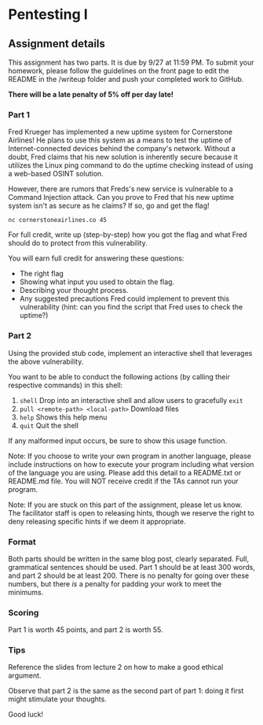 Pentesting I
======

## Assignment details

This assignment has two parts. It is due by 9/27 at 11:59 PM.
To submit your homework, please follow the guidelines on the front page to edit the README in the /writeup folder and push your completed work to GitHub.


**There will be a late penalty of 5% off per day late!**

### Part 1

Fred Krueger has implemented a new uptime system for Cornerstone Airlines! He plans to use this system as a means to test the uptime of Internet-connected devices behind the company's network. Without a doubt, Fred claims that his new solution is inherently secure because it utilizes the Linux ping command to do the uptime checking instead of using a web-based OSINT solution.

However, there are rumors that Freds's new service is vulnerable to a Command Injection attack. Can you prove to Fred that his new uptime system isn't as secure as he claims? If so, go and get the flag!

`nc cornerstoneairlines.co 45`

For full credit, write up (step-by-step) how you got the flag and what Fred should do to protect from this vulnerability.

You will earn full credit for answering these questions:

* The right flag
* Showing what input you used to obtain the flag.
* Describing your thought process.
* Any suggested precautions Fred could implement to prevent this vulnerability (hint: can you find the script that Fred uses to check the uptime?)

### Part 2

Using the provided stub code, implement an interactive shell that leverages the above vulnerability.

You want to be able to conduct the following actions (by calling their respective commands) in this shell:

1) `shell`                               Drop into an interactive shell and allow users to gracefully `exit`
2) `pull <remote-path> <local-path>`     Download files
3) `help`                                Shows this help menu
4) `quit`                                Quit the shell

If any malformed input occurs, be sure to show this usage function.

Note: If you choose to write your own program in another language, please include instructions on how to execute your program including what version of the language you are using. Please add this detail to a README.txt or README.md file. You will NOT receive credit if the TAs cannot run your program.

Note: If you are stuck on this part of the assignment, please let us know. The facilitator staff is open to releasing hints, though we reserve the right to deny releasing specific hints if we deem it appropriate.

### Format

Both parts should be written in the same blog post, clearly separated. Full, grammatical sentences
should be used. Part 1 should be at least 300 words, and part 2 should be at least 200. There
is no penalty for going over these numbers, but there *is* a penalty for padding your work to meet
the minimums.

### Scoring

Part 1 is worth 45 points, and part 2 is worth 55.

### Tips

Reference the slides from lecture 2 on how to make a good ethical argument.

Observe that part 2 is the same as the second part of part 1: doing it first might stimulate your
thoughts.

Good luck!

